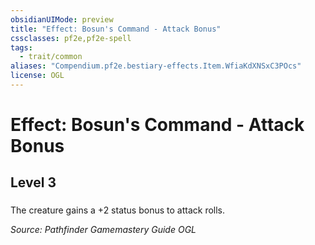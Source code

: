 ```yaml
---
obsidianUIMode: preview
title: "Effect: Bosun's Command - Attack Bonus"
cssclasses: pf2e,pf2e-spell
tags:
  - trait/common
aliases: "Compendium.pf2e.bestiary-effects.Item.WfiaKdXNSxC3POcs"
license: OGL
---
```

# Effect: Bosun's Command - Attack Bonus
## Level 3
### 






The creature gains a +2 status bonus to attack rolls.

*Source: Pathfinder Gamemastery Guide*
*OGL*